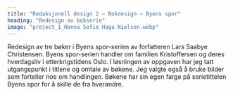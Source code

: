 ```yaml
---
title: "Redaksjonell design 2 – Bokdesign – Byens spor"
heading: "Redesign av bokserie"
image: "project_1_Hanna Sofie Haga Nielsen.webp"
---
```


Redesign av tre bøker i Byens spor-serien av forfatteren Lars Saabye Christensen. Byens spor-serien handler om familien Kristoffersen og deres hverdagsliv i etterkrigstidens Oslo. I løsningen av oppgaven har jeg tatt utgangspunkt i titlene og omtale av bøkene. Jeg valgte også å bruke bilder som forteller noe om handlingen. Bøkene har sin egen farge på serietittelen Byens spor for å skille de fra hverandre.

